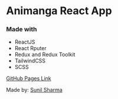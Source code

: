 # Animanga React App

### Made with

- ReactJS
- React Rputer
- Redux and Redux Toolkit
- TailwindCSS
- SCSS

[GitHub Pages Link](https://sunil-sharma-999.github.io/animanga/)

Made by: [Sunil Sharma](https://linktr.ee/Sunil.sharma.9)
